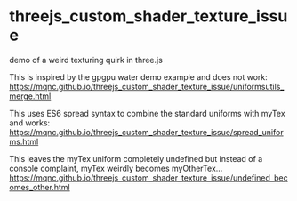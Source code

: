 # threejs_custom_shader_texture_issue
demo of a weird texturing quirk in three.js

This is inspired by the gpgpu water demo example and does not work:
https://mqnc.github.io/threejs_custom_shader_texture_issue/uniformsutils_merge.html

This uses ES6 spread syntax to combine the standard uniforms with myTex and works:
https://mqnc.github.io/threejs_custom_shader_texture_issue/spread_uniforms.html

This leaves the myTex uniform completely undefined but instead of a console complaint, myTex weirdly becomes myOtherTex...
https://mqnc.github.io/threejs_custom_shader_texture_issue/undefined_becomes_other.html
